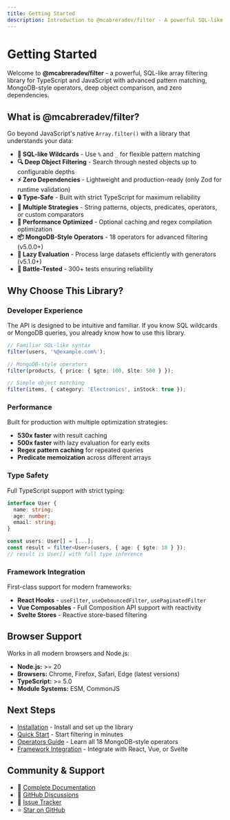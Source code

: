 ```yaml
---
title: Getting Started
description: Introduction to @mcabreradev/filter - A powerful SQL-like array filtering library
---
```


# Getting Started

Welcome to **@mcabreradev/filter** - a powerful, SQL-like array filtering library for TypeScript and JavaScript with advanced pattern matching, MongoDB-style operators, deep object comparison, and zero dependencies.

## What is @mcabreradev/filter?

Go beyond JavaScript's native `Array.filter()` with a library that understands your data:

- **🎯 SQL-like Wildcards** - Use `%` and `_` for flexible pattern matching
- **🔍 Deep Object Filtering** - Search through nested objects up to configurable depths
- **⚡ Zero Dependencies** - Lightweight and production-ready (only Zod for runtime validation)
- **🔒 Type-Safe** - Built with strict TypeScript for maximum reliability
- **🎨 Multiple Strategies** - String patterns, objects, predicates, operators, or custom comparators
- **🚀 Performance Optimized** - Optional caching and regex compilation optimization
- **📦 MongoDB-Style Operators** - 18 operators for advanced filtering (v5.0.0+)
- **💨 Lazy Evaluation** - Process large datasets efficiently with generators (v5.1.0+)
- **🧪 Battle-Tested** - 300+ tests ensuring reliability

## Why Choose This Library?

### Developer Experience

The API is designed to be intuitive and familiar. If you know SQL wildcards or MongoDB queries, you already know how to use this library.

```typescript
// Familiar SQL-like syntax
filter(users, '%@example.com%');

// MongoDB-style operators
filter(products, { price: { $gte: 100, $lte: 500 } });

// Simple object matching
filter(items, { category: 'Electronics', inStock: true });
```

### Performance

Built for production with multiple optimization strategies:

- **530x faster** with result caching
- **500x faster** with lazy evaluation for early exits
- **Regex pattern caching** for repeated queries
- **Predicate memoization** across different arrays

### Type Safety

Full TypeScript support with strict typing:

```typescript
interface User {
  name: string;
  age: number;
  email: string;
}

const users: User[] = [...];
const result = filter<User>(users, { age: { $gte: 18 } });
// result is User[] with full type inference
```

### Framework Integration

First-class support for modern frameworks:

- **React Hooks** - `useFilter`, `useDebouncedFilter`, `usePaginatedFilter`
- **Vue Composables** - Full Composition API support with reactivity
- **Svelte Stores** - Reactive store-based filtering

## Browser Support

Works in all modern browsers and Node.js:

- **Node.js:** >= 20
- **Browsers:** Chrome, Firefox, Safari, Edge (latest versions)
- **TypeScript:** >= 5.0
- **Module Systems:** ESM, CommonJS

## Next Steps

- [Installation](/guide/installation) - Install and set up the library
- [Quick Start](/guide/quick-start) - Start filtering in minutes
- [Operators Guide](/guide/operators) - Learn all 18 MongoDB-style operators
- [Framework Integration](/frameworks/overview) - Integrate with React, Vue, or Svelte

## Community & Support

- 📖 [Complete Documentation](/)
- 💬 [GitHub Discussions](https://github.com/mcabreradev/filter/discussions)
- 🐛 [Issue Tracker](https://github.com/mcabreradev/filter/issues)
- ⭐ [Star on GitHub](https://github.com/mcabreradev/filter)

